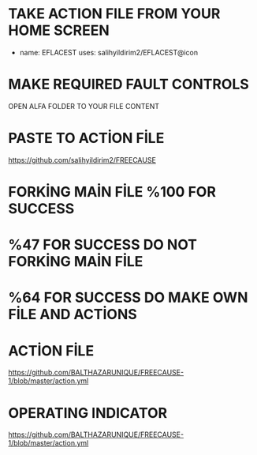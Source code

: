 # TAKE ACTION FILE FROM YOUR HOME SCREEN
- name: EFLACEST
  uses: salihyildirim2/EFLACEST@icon
  
  
# MAKE REQUIRED FAULT CONTROLS
OPEN ALFA FOLDER TO YOUR FILE CONTENT  

# PASTE TO ACTİON FİLE 
https://github.com/salihyildirim2/FREECAUSE
                                                            
# FORKİNG MAİN FİLE %100 FOR SUCCESS
# %47 FOR SUCCESS DO NOT FORKİNG MAİN FİLE
# %64 FOR SUCCESS DO MAKE OWN FİLE AND ACTİONS
# ACTİON FİLE
https://github.com/BALTHAZARUNIQUE/FREECAUSE-1/blob/master/action.yml 
# OPERATING INDICATOR
https://github.com/BALTHAZARUNIQUE/FREECAUSE-1/blob/master/action.yml
